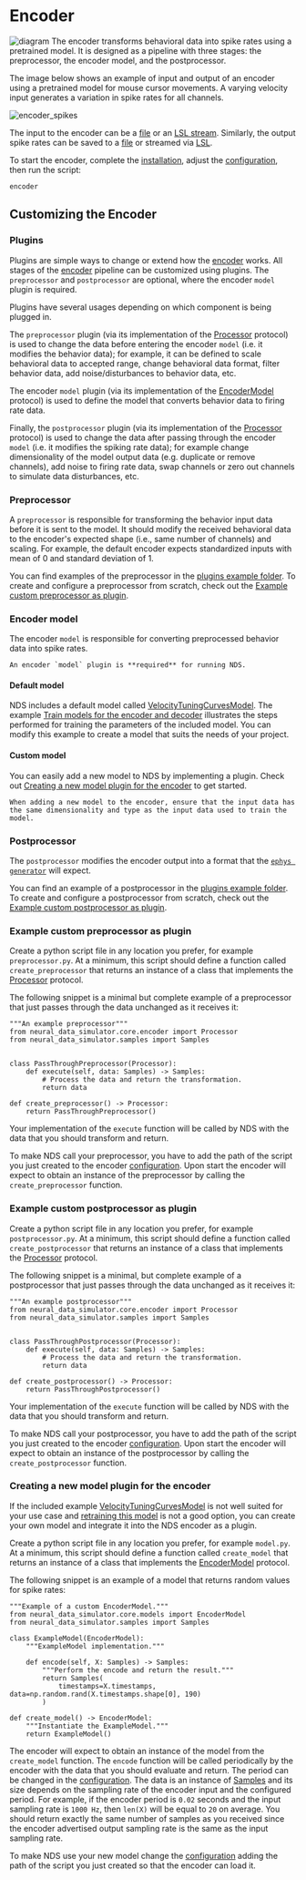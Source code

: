 # Encoder

![diagram](images/encoder.png)
The encoder transforms behavioral data into spike rates using a pretrained model.
It is designed as a pipeline with three stages: the preprocessor, the encoder model, and the postprocessor.

The image below shows an example of input and output of an encoder using a pretrained model for mouse cursor movements. A varying velocity input generates a variation in spike rates for all channels.

![encoder_spikes](images/encoder_spikes.png)

The input to the encoder can be a [file](configuring.md#prerecorded-behavior-file) or an [LSL stream](configuring.md#behavior-lsl-stream). Similarly, the output spike rates can be saved to a [file](configuring.md#save-spike-rates-to-file) or streamed via [LSL](configuring.md#spike-rates-lsl-output).

To start the encoder, complete the [installation](installation.md), adjust the [configuration](configuring.md#encoder), then run the script:

```
encoder
```

## Customizing the Encoder

### Plugins

Plugins are simple ways to change or extend how the [encoder](encoder.md) works. All stages of the [encoder](encoder.md) pipeline can be customized using plugins. The `preprocessor` and `postprocessor` are optional, where the encoder `model` plugin is required.

Plugins have several usages depending on which component is being plugged in.

The `preprocessor` plugin (via its implementation of the [Processor](neural_data_simulator.core.encoder.Processor) protocol) is used to change the data before entering the encoder `model` (i.e. it modifies the behavior data); for example, it can be defined to scale behavioral data to accepted range, change behavioral data format, filter behavior data, add noise/disturbances to behavior data, etc.

The encoder `model` plugin (via its implementation of the [EncoderModel](neural_data_simulator.core.models.EncoderModel) protocol) is used to define the model that converts behavior data to firing rate data.

Finally, the `postprocessor` plugin (via its implementation of the [Processor](neural_data_simulator.core.encoder.Processor) protocol) is used to change the data after passing through the encoder `model` (i.e. it modifies the spiking rate data); for example change dimensionality of the model output data (e.g. duplicate or remove channels), add noise to firing rate data, swap channels or zero out channels to simulate data disturbances, etc.

### Preprocessor

A `preprocessor` is responsible for transforming the behavior input data before it is sent to the model. It should modify the received behavioral data to the encoder's expected shape (i.e., same number of channels) and scaling. For example, the default encoder expects standardized inputs with mean of 0 and standard deviation of 1.

You can find examples of the preprocessor in the [plugins example folder](https://github.com/agencyenterprise/neural-data-simulator/tree/main/src/plugins/examples). To create and configure a preprocessor from scratch, check out the [Example custom preprocessor as plugin](#example-custom-preprocessor-as-plugin).

### Encoder model

The encoder `model` is responsible for converting preprocessed behavior data into spike rates.

```{important}
An encoder `model` plugin is **required** for running NDS.
```

#### Default model

NDS includes a default model called [VelocityTuningCurvesModel](https://github.com/agencyenterprise/neural-data-simulator/blob/main/src/plugins/examples/model.py). The example [Train models for the encoder and decoder](auto_examples/plot_train_encoder_and_decoder_model) illustrates the steps performed for training the parameters of the included model.
You can modify this example to create a model that suits the needs of your project.

#### Custom model

You can easily add a new model to NDS by implementing a plugin. Check out [Creating a new model plugin for the encoder](#creating-a-new-model-plugin-for-the-encoder) to get started.

```{note}
When adding a new model to the encoder, ensure that the input data has the same dimensionality and type as the input data used to train the model.
```

### Postprocessor

The `postprocessor` modifies the encoder output into a format that the [`ephys generator`](ephys_generator.md) will expect.

You can find an example of a postprocessor in the [plugins example folder](https://github.com/agencyenterprise/neural-data-simulator/tree/main/src/plugins/examples). To create and configure a postprocessor from scratch, check out the [Example custom postprocessor as plugin](#example-custom-postprocessor-as-plugin).

### Example custom preprocessor as plugin

Create a python script file in any location you prefer, for example `preprocessor.py`.
At a minimum, this script should define a function called `create_preprocessor` that returns an instance of a class that implements the [Processor](neural_data_simulator.core.encoder.Processor) protocol.

The following snippet is a minimal but complete example of a preprocessor that just passes through the data unchanged as it receives it:

```
"""An example preprocessor"""
from neural_data_simulator.core.encoder import Processor
from neural_data_simulator.samples import Samples


class PassThroughPreprocessor(Processor):
    def execute(self, data: Samples) -> Samples:
        # Process the data and return the transformation.
        return data

def create_preprocessor() -> Processor:
    return PassThroughPreprocessor()
```

Your implementation of the `execute` function will be called by NDS with the data that you should transform and return.

To make NDS call your preprocessor, you have to add the path of the script you just created to the encoder [configuration](configuring.md#preprocessor). Upon start the encoder will expect to obtain an instance of the preprocessor by calling the `create_preprocessor` function.

### Example custom postprocessor as plugin

Create a python script file in any location you prefer, for example `postprocessor.py`.
At a minimum, this script should define a function called `create_postprocessor` that returns an instance of a class that implements the [Processor](neural_data_simulator.core.encoder.Processor) protocol.

The following snippet is a minimal, but complete example of a postprocessor that just passes through the data unchanged as it receives it:

```
"""An example postprocessor"""
from neural_data_simulator.core.encoder import Processor
from neural_data_simulator.samples import Samples


class PassThroughPostprocessor(Processor):
    def execute(self, data: Samples) -> Samples:
        # Process the data and return the transformation.
        return data

def create_postprocessor() -> Processor:
    return PassThroughPostprocessor()
```

Your implementation of the `execute` function will be called by NDS with the data that you should transform and return.

To make NDS call your postprocessor, you have to add the path of the script you just created to the encoder [configuration](configuring.md#postprocessor). Upon start the encoder will expect to obtain an instance of the postprocessor by calling the `create_postprocessor` function.

### Creating a new model plugin for the encoder

If the included example [VelocityTuningCurvesModel](https://github.com/agencyenterprise/neural-data-simulator/blob/main/src/plugins/examples/model.py) is not well suited for your use case and [retraining this model](auto_examples/plot_train_encoder_and_decoder_model) is not a good option, you can create your own model and integrate it into the NDS encoder as a plugin.

Create a python script file in any location you prefer, for example `model.py`.
At a minimum, this script should define a function called `create_model` that returns an instance of a class that implements the [EncoderModel](neural_data_simulator.core.models.EncoderModel) protocol.

The following snippet is an example of a model that returns random values for spike rates:

```
"""Example of a custom EncoderModel."""
from neural_data_simulator.core.models import EncoderModel
from neural_data_simulator.samples import Samples

class ExampleModel(EncoderModel):
    """ExampleModel implementation."""

    def encode(self, X: Samples) -> Samples:
        """Perform the encode and return the result."""
        return Samples(
            timestamps=X.timestamps, data=np.random.rand(X.timestamps.shape[0], 190)
        )

def create_model() -> EncoderModel:
    """Instantiate the ExampleModel."""
    return ExampleModel()
```

The encoder will expect to obtain an instance of the model from the `create_model` function. The `encode` function will be called periodically by the encoder with the data that you should evaluate and return. The period can be changed in the [configuration](configuring.md#encoder-period). The data is an instance of [Samples](neural_data_simulator.core.samples.Samples) and its size depends on the sampling rate of the encoder input and the configured period. For example, if the encoder period is `0.02` seconds and the input sampling rate is `1000 Hz`, then `len(X)` will be equal to `20` on average. You should return exactly the same number of samples as you received since the encoder advertised output sampling rate is the same as the input sampling rate.

To make NDS use your new model change the [configuration](configuring.md#model) adding the path of the script you just created so that the encoder can load it.

